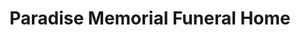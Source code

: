 ---
title: "Paradise Memorial Funeral Home"
url: /milwaukee/paradise-memorial-funeral-home/
shop: Bestattungen
---